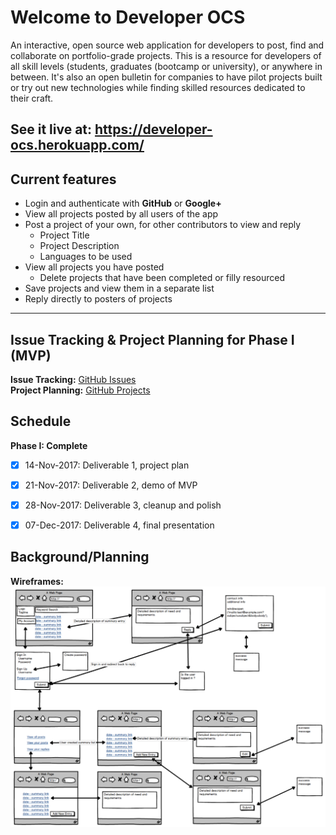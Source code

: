 # Welcome to **Developer OCS**
An interactive, open source web application for developers to post, find and collaborate on portfolio-grade projects. This is a resource for developers of all skill levels (students, graduates (bootcamp or university), or anywhere in between. It's also an open bulletin for companies to have pilot projects built or try out new technologies while finding skilled resources dedicated to their craft. 

## See it live at: https://developer-ocs.herokuapp.com/ 

## **Current features**
* Login and authenticate with **GitHub** or **Google+**
* View all projects posted by all users of the app
* Post a project of your own, for other contributors to view and reply
    * Project Title
    * Project Description
    * Languages to be used
* View all projects you have posted
    * Delete projects that have been completed or filly resourced
* Save projects and view them in a separate list
* Reply directly to posters of projects


    
***
## **Issue Tracking** & **Project Planning** for Phase I (MVP)
**Issue Tracking:** [GitHub Issues](https://github.com/drewwmercer/developer-ocs/issues "Issue Tracking via GitHub")  
**Project Planning:** [GitHub Projects](https://github.com/drewwmercer/developer-ocs/projects/1 "Project Planning with GitHub")


## **Schedule**
**Phase I: Complete**
- [x] 14-Nov-2017: Deliverable 1, project plan
- [x] 21-Nov-2017: Deliverable 2, demo of MVP
- [x] 28-Nov-2017: Deliverable 3, cleanup and polish
- [x] 07-Dec-2017: Deliverable 4, final presentation



## Background/Planning
**Wireframes:**
![Screenshot](devOCS-wireframe-grab-08Nov2017.png)